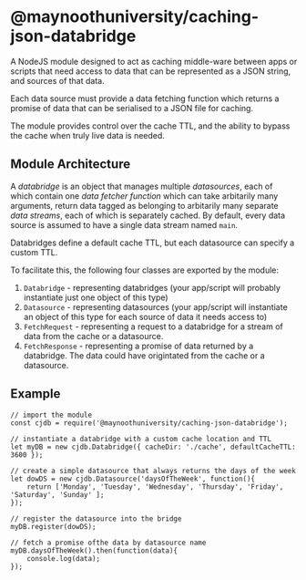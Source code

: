 # @maynoothuniversity/caching-json-databridge

A NodeJS module designed to act as caching middle-ware between apps or scripts
that need access to data that can be represented as a JSON string, and sources
of that data.

Each data source must provide a data fetching function which returns a promise
of data that can be serialised to a JSON file for caching.

The module provides control over the cache TTL, and the ability to bypass the
cache when truly live data is needed.

## Module Architecture

A *databridge* is an object that manages multiple *datasources*, each of which
contain one *data fetcher function* which can take arbitarily many arguments,
return data tagged as belonging to arbitarily many separate *data streams*, each
of which is separately cached. By default, every data source is assumed to have
a single data stream named `main`.

Databridges define a default cache TTL, but each datasource can specify a custom
TTL.

To facilitate this, the following four classes are exported by the module:

1. `Databridge` - representing databridges (your app/script will probably
   instantiate just one object of this type)
1. `Datasource` - representing datasources (your app/script will instantiate an
    object of this type for each source of data it needs access to)
1. `FetchRequest` - representing a request to a databridge for a stream of data
   from the cache or a datasource.
1. `FetchResponse` - representing a promise of data returned by a databridge.
   The data could have origintated from the cache or a datasource.
   
## Example

```
// import the module
const cjdb = require('@maynoothuniversity/caching-json-databridge');

// instantiate a databridge with a custom cache location and TTL
let myDB = new cjdb.Databridge({ cacheDir: './cache', defaultCacheTTL: 3600 });

// create a simple datasource that always returns the days of the week
let dowDS = new cjdb.Datasource('daysOfTheWeek', function(){
    return ['Monday', 'Tuesday', 'Wednesday', 'Thursday', 'Friday', 'Saturday', 'Sunday' ];
});

// register the datasource into the bridge
myDB.register(dowDS);

// fetch a promise ofthe data by datasource name
myDB.daysOfTheWeek().then(function(data){
    console.log(data);
});
```
